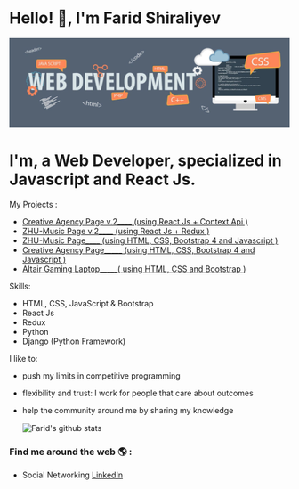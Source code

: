 # Hello! 👋, I'm Farid Shiraliyev

![logo](https://github.com/faridalz/faridalz/blob/main/web.jpg)


# I'm, a Web Developer, specialized in **Javascript** and **React Js**.


My Projects :
* [Creative Agency Page v.2____  (using React Js + Context Api )](https://faridalz.github.io/agency-context)
* [ZHU-Music Page v.2____  (using React Js + Redux )](https://faridalz.github.io/zhu-redux)
* [ZHU-Music Page____  (using HTML, CSS, Bootstrap 4 and Javascript )](https://faridalz.github.io/music/zhu.html)
* [Creative Agency Page_____ (using HTML, CSS, Bootstrap 4 and Javascript )](https://faridalz.github.io/landing/home.html)
* [Altair Gaming Laptop_____( using HTML, CSS and Bootstrap )](https://faridalz.github.io/gaming/altair.html)

Skills:
- HTML, CSS, JavaScript & Bootstrap
- React Js
- Redux
- Python
- Django (Python Framework)

I like to:
- push my limits in competitive programming
- flexibility and trust: I work for people that care about outcomes
- help the community around me by sharing my knowledge


  <img align="center" src="https://github-readme-stats.vercel.app/api/top-langs/?username=faridalz&title_color=fff&text_color=9f9f9f&bg_color=151515&hide=jupyter%20notebook" alt="Farid's github stats" />



### Find me around the web 🌎 :
- Social Networking [LinkedIn](https://www.linkedin.com/in/farid131/)
